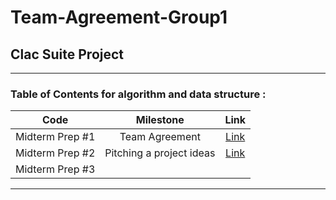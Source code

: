 # Team-Agreement-Group1 
## Clac Suite Project 

---
### Table of Contents for algorithm and data structure :

| Code  |  Milestone | Link  |
|:-:|:-:|:-:|
|  Midterm Prep #1 | Team Agreement | [Link](./First_Milestone/Group%20Project%20Team%20Agreement.pdf)  |
|  Midterm Prep #2 | Pitching a project ideas | [Link](./First_Milestone/Pitching%20a%20Project%20ideas.pdf)  |
|  Midterm Prep #3 |  |   |


---


